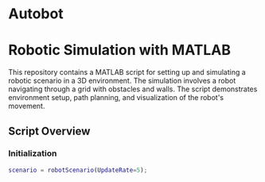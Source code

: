 # Autobot
# Robotic Simulation with MATLAB

This repository contains a MATLAB script for setting up and simulating a robotic scenario in a 3D environment. The simulation involves a robot navigating through a grid with obstacles and walls. The script demonstrates environment setup, path planning, and visualization of the robot's movement.

## Script Overview

### Initialization

```matlab
scenario = robotScenario(UpdateRate=5);


